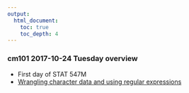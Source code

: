 ```yaml
---
output:
  html_document:
    toc: true
    toc_depth: 4
---
```


### cm101 2017-10-24 Tuesday overview

  * First day of STAT 547M
  * [Wrangling character data and using regular expressions](block028_character-data.html)
